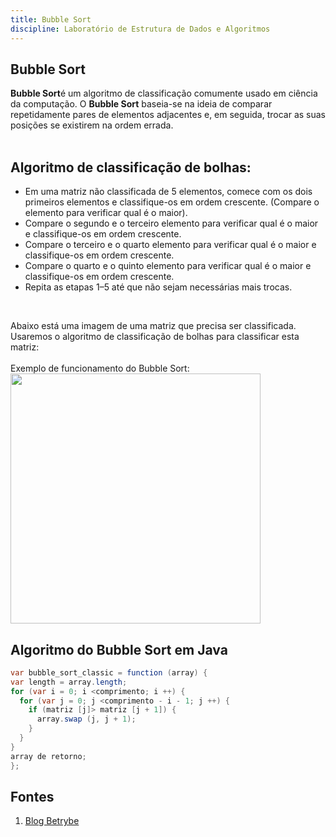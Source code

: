 ```yaml
---
title: Bubble Sort 
discipline: Laboratório de Estrutura de Dados e Algoritmos
---
```


## Bubble Sort 

**Bubble Sort**é um algoritmo de classificação comumente usado em ciência da computação. O **Bubble Sort** baseia-se na ideia de comparar repetidamente pares de elementos adjacentes e, em seguida, trocar as suas posições se existirem na ordem errada.
<br><br>

## Algoritmo de classificação de bolhas: 

- Em uma matriz não classificada de 5 elementos, comece com os dois primeiros elementos e classifique-os em ordem crescente. (Compare o elemento para verificar qual é o maior).
- Compare o segundo e o terceiro elemento para verificar qual é o maior e classifique-os em ordem crescente.
- Compare o terceiro e o quarto elemento para verificar qual é o maior e classifique-os em ordem crescente.
- Compare o quarto e o quinto elemento para verificar qual é o maior e classifique-os em ordem crescente.
- Repita as etapas 1–5 até que não sejam necessárias mais trocas.

<br>

Abaixo está uma imagem de uma matriz que precisa ser classificada. Usaremos o algoritmo de classificação de bolhas para classificar esta matriz:
<br><br>
Exemplo de funcionamento do Bubble Sort:
<img src ="https://techdemic.com/wp-content/uploads/2017/08/BubbleSort.jpg" widght="600" height="400">

## Algoritmo do Bubble Sort em Java

```java
var bubble_sort_classic = function (array) {
var length = array.length;
for (var i = 0; i <comprimento; i ++) {
  for (var j = 0; j <comprimento - i - 1; j ++) {
    if (matriz [j]> matriz [j + 1]) {
      array.swap (j, j + 1);
    }
  }
}
array de retorno;
};
```
## Fontes

1. <a href="https://blog.betrybe.com/tecnologia/bubble-sort-tudo-sobre/" target= "_blank" > Blog Betrybe </a>


